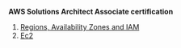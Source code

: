 **AWS Solutions Architect Associate certification**

1. [Regions, Availability Zones and IAM](regions_az_iam.md)
2. [Ec2](ec2.md)

